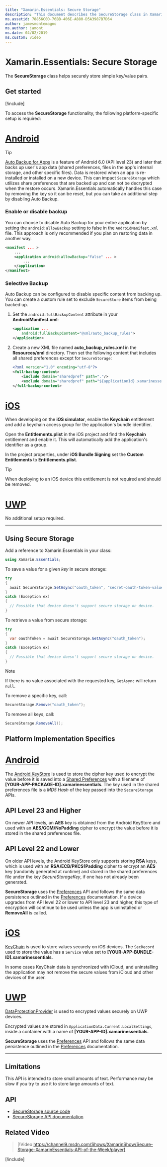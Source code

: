 ```yaml
---
title: "Xamarin.Essentials: Secure Storage"
description: "This document describes the SecureStorage class in Xamarin.Essentials, which helps securely store simple key/value pairs. It discusses how to use the class, platform implementation specifics, and limitations."
ms.assetid: 78856C0D-76BB-406E-A880-D5A3987B7D64
author: jamesmontemagno
ms.author: jamont
ms.date: 04/02/2019
ms.custom: video
---
```


# Xamarin.Essentials: Secure Storage

The **SecureStorage** class helps securely store simple key/value pairs.

## Get started

[!include[](~/essentials/includes/get-started.md)]

To access the **SecureStorage** functionality, the following platform-specific setup is required:

# [Android](#tab/android)

> [!TIP]
> [Auto Backup for Apps](https://developer.android.com/guide/topics/data/autobackup) is a feature of Android 6.0 (API level 23) and later that backs up user's app data (shared preferences, files in the app's internal storage, and other specific files). Data is restored when an app is re-installed or installed on a new device. This can impact `SecureStorage` which utilizes share preferences that are backed up and can not be decrypted when the restore occurs. Xamarin.Essentials automatically handles this case by removing the key so it can be reset, but you can take an additional step by disabling Auto Backup.

### Enable or disable backup
You can choose to disable Auto Backup for your entire application by setting the `android:allowBackup` setting to false in the `AndroidManifest.xml` file. This approach is only recommended if you plan on restoring data in another way.

```xml
<manifest ... >
    ...
    <application android:allowBackup="false" ... >
        ...
    </application>
</manifest>
```

### Selective Backup
Auto Backup can be configured to disable specific content from backing up. You can create a custom rule set to exclude `SecureStore` items from being backed up.

1. Set the `android:fullBackupContent` attribute in your **AndroidManifest.xml**:

    ```xml
    <application ...
        android:fullBackupContent="@xml/auto_backup_rules">
    </application>
    ```

2. Create a new XML file named **auto_backup_rules.xml** in the **Resources/xml** directory. Then set the following content that includes all shared preferences except for `SecureStorage`:

    ```xml
    <?xml version="1.0" encoding="utf-8"?>
    <full-backup-content>
        <include domain="sharedpref" path="."/>
        <exclude domain="sharedpref" path="${applicationId}.xamarinessentials.xml"/>
    </full-backup-content>
    ```

# [iOS](#tab/ios)

When developing on the **iOS simulator**, enable the **Keychain** entitlement and add a keychain access group for the application's bundle identifier. 

Open the **Entitlements.plist** in the iOS project and find the **Keychain** entitlement and enable it. This will automatically add the application's identifier as a group.

In the project properties, under **iOS Bundle Signing** set the **Custom Entitlements** to **Entitlements.plist**.

> [!TIP]
> When deploying to an iOS device this entitlement is not required and should be removed.

# [UWP](#tab/uwp)

No additional setup required.

-----

## Using Secure Storage

Add a reference to Xamarin.Essentials in your class:

```csharp
using Xamarin.Essentials;
```

To save a value for a given _key_ in secure storage:

```csharp
try
{
  await SecureStorage.SetAsync("oauth_token", "secret-oauth-token-value");
}
catch (Exception ex)
{
  // Possible that device doesn't support secure storage on device.
}
```

To retrieve a value from secure storage:

```csharp
try
{
  var oauthToken = await SecureStorage.GetAsync("oauth_token");
}
catch (Exception ex)
{
  // Possible that device doesn't support secure storage on device.
}
```

> [!NOTE]
> If there is no value associated with the requested key, `GetAsync` will
> return `null`.

To remove a specific key, call:

```csharp
SecureStorage.Remove("oauth_token");
```

To remove all keys, call:

```csharp
SecureStorage.RemoveAll();
```


## Platform Implementation Specifics

# [Android](#tab/android)

The [Android KeyStore](https://developer.android.com/training/articles/keystore.html) is used to store the cipher key used to encrypt the value before it is saved into a [Shared Preferences](https://developer.android.com/training/data-storage/shared-preferences.html) with a filename of **[YOUR-APP-PACKAGE-ID].xamarinessentials**.  The key used in the shared preferences file is a _MD5 Hash_ of the key passed into the `SecureStorage` APIs.

## API Level 23 and Higher

On newer API levels, an **AES** key is obtained from the Android KeyStore and used with an **AES/GCM/NoPadding** cipher to encrypt the value before it is stored in the shared preferences file.

## API Level 22 and Lower

On older API levels, the Android KeyStore only supports storing **RSA** keys, which is used with an **RSA/ECB/PKCS1Padding** cipher to encrypt an **AES** key (randomly generated at runtime) and stored in the shared preferences file under the key _SecureStorageKey_, if one has not already been generated.

**SecureStorage** uses the [Preferences](preferences.md) API and follows the same data persistence outlined in the [Preferences](preferences.md#persistence) documentation. If a device upgrades from API level 22 or lower to API level 23 and higher, this type of encryption will continue to be used unless the app is uninstalled or **RemoveAll** is called.

# [iOS](#tab/ios)

[KeyChain](xref:Security.SecKeyChain) is used to store values securely on iOS devices.  The `SecRecord` used to store the value has a `Service` value set to **[YOUR-APP-BUNDLE-ID].xamarinessentials**.

In some cases KeyChain data is synchronized with iCloud, and uninstalling the application may not remove the secure values from iCloud and other devices of the user.

# [UWP](#tab/uwp)

[DataProtectionProvider](https://docs.microsoft.com/uwp/api/windows.security.cryptography.dataprotection.dataprotectionprovider) is used to encrypted values securely on UWP devices.

Encrypted values are stored in `ApplicationData.Current.LocalSettings`, inside a container with a name of **[YOUR-APP-ID].xamarinessentials**.

**SecureStorage** uses the [Preferences](preferences.md) API and follows the same data persistence outlined in the [Preferences](preferences.md#persistence) documentation.

-----

## Limitations

This API is intended to store small amounts of text.  Performance may be slow if you try to use it to store large amounts of text.

## API

- [SecureStorage source code](https://github.com/xamarin/Essentials/tree/master/Xamarin.Essentials/SecureStorage)
- [SecureStorage API documentation](xref:Xamarin.Essentials.SecureStorage)

## Related Video

> [!Video https://channel9.msdn.com/Shows/XamarinShow/Secure-Storage-XamarinEssentials-API-of-the-Week/player]

[!include[](~/essentials/includes/xamarin-show-essentials.md)]
